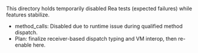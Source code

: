 This directory holds temporarily disabled Rea tests (expected failures) while features stabilize.

- method_calls: Disabled due to runtime issue during qualified method dispatch.
- Plan: finalize receiver-based dispatch typing and VM interop, then re-enable here.
